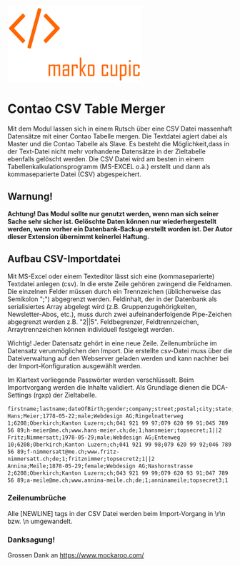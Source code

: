 ![Alt text](docs/logo.png?raw=true "logo")


# Contao CSV Table Merger

Mit dem Modul lassen sich in einem Rutsch über eine CSV Datei massenhaft Datensätze mit einer Contao Tabelle mergen.
Die Textdatei agiert dabei als Master und die Contao Tabelle als Slave. Es besteht die Möglichkeit,dass in der Text-Datei nicht mehr vorhandene Datensätze in der Zieltabelle ebenfalls gelöscht werden.
Die CSV Datei wird am besten in einem Tabellenkalkulationsprogramm  (MS-EXCEL o.ä.) erstellt
und dann als kommaseparierte Datei (CSV) abgespeichert.

## Warnung!
**Achtung! Das Modul sollte nur genutzt werden, wenn man sich seiner Sache sehr sicher ist. Gelöschte Daten können nur wiederhergestellt werden, wenn vorher ein Datenbank-Backup erstellt worden ist. Der Autor dieser Extension übernimmt keinerlei Haftung.**

## Aufbau CSV-Importdatei
Mit MS-Excel oder einem Texteditor lässt sich eine (kommaseparierte) Textdatei anlegen (csv).
In die erste Zeile gehören zwingend die Feldnamen. Die einzelnen Felder müssen durch ein Trennzeichen
(üblicherweise das Semikolon ";") abgegrenzt werden. Feldinhalt, der in der Datenbank als serialisiertes
Array abgelegt wird (z.B. Gruppenzugehörigkeiten, Newsletter-Abos, etc.), muss durch zwei aufeinanderfolgende
Pipe-Zeichen abgegrenzt werden z.B. "2||5". Feldbegrenzer, Feldtrennzeichen, Arraytrennzeichen können individuell festgelegt werden.

Wichtig! Jeder Datensatz gehört in eine neue Zeile. Zeilenumbrüche im Datensatz verunmöglichen den Import.
Die erstellte csv-Datei muss über die Dateiverwaltung auf den Webserver geladen werden und kann nachher bei
der Import-Konfiguration ausgewählt werden.

Im Klartext vorliegende Passwörter werden verschlüsselt. Beim Importvorgang werden die Inhalte validiert. Als Grundlage dienen die DCA-Settings (rgxp) der Zieltabelle.

```
firstname;lastname;dateOfBirth;gender;company;street;postal;city;state;country;phone;mobile;fax;email;website;language;login;username;password;groups
Hans;Meier;1778-05-22;male;Webdesign AG;Ringelnatterweg 1;6208;Oberkirch;Kanton Luzern;ch;041 921 99 97;079 620 99 91;045 789 56 89;h-meier@me.ch;www.hans-meier.ch;de;1;hansmeier;topsecret;1||2
Fritz;Nimmersatt;1978-05-29;male;Webdesign AG;Entenweg 10;6208;Oberkirch;Kanton Luzern;ch;041 921 99 98;079 620 99 92;046 789 56 89;f-nimmersatt@me.ch;www.fritz-nimmersatt.ch;de;1;fritznimmer;topsecret2;1||2
Annina;Meile;1878-05-29;female;Webdesign AG;Nashornstrasse 2;6208;Oberkirch;Kanton Luzern;ch;043 921 99 99;079 620 93 91;047 789 56 89;a-meile@me.ch;www.annina-meile.ch;de;1;anninameile;topsecret3;1
```

### Zeilenumbrüche
Alle [NEWLINE] tags in der CSV Datei werden beim Import-Vorgang in \r\n bzw. \n umgewandelt.


### Danksagung!
Grossen Dank an https://www.mockaroo.com/

